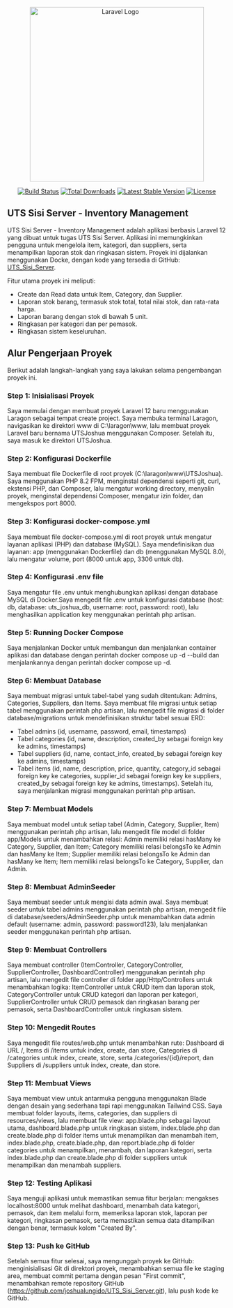 <p align="center"><a href="https://laravel.com" target="_blank"><img src="https://raw.githubusercontent.com/laravel/art/master/logo-lockup/5%20SVG/2%20CMYK/1%20Full%20Color/laravel-logolockup-cmyk-red.svg" width="400" alt="Laravel Logo"></a></p>

<p align="center">
<a href="https://github.com/joshualungido/UTS_Sisi_Server/actions"><img src="https://github.com/joshualungido/UTS_Sisi_Server/workflows/tests/badge.svg" alt="Build Status"></a>
<a href="https://packagist.org/packages/laravel/framework"><img src="https://img.shields.io/packagist/dt/laravel/framework" alt="Total Downloads"></a>
<a href="https://packagist.org/packages/laravel/framework"><img src="https://img.shields.io/packagist/v/laravel/framework" alt="Latest Stable Version"></a>
<a href="https://opensource.org/licenses/MIT"><img src="https://img.shields.io/packagist/l/laravel/framework" alt="License"></a>
</p>

## UTS Sisi Server - Inventory Management

UTS Sisi Server - Inventory Management adalah aplikasi berbasis Laravel 12 yang dibuat untuk tugas UTS Sisi Server. Aplikasi ini memungkinkan pengguna untuk mengelola item, kategori, dan suppliers, serta menampilkan laporan stok dan ringkasan sistem. Proyek ini dijalankan menggunakan Docke, dengan kode yang tersedia di GitHub: [UTS_Sisi_Server](https://github.com/joshualungido/UTS_Sisi_Server).

Fitur utama proyek ini meliputi:

- Create dan Read data untuk Item, Category, dan Supplier.
- Laporan stok barang, termasuk stok total, total nilai stok, dan rata-rata harga.
- Laporan barang dengan stok di bawah 5 unit.
- Ringkasan per kategori dan per pemasok.
- Ringkasan sistem keseluruhan.

## Alur Pengerjaan Proyek

Berikut adalah langkah-langkah yang saya lakukan selama pengembangan proyek ini.

### Step 1: Inisialisasi Proyek

Saya memulai dengan membuat proyek Laravel 12 baru menggunakan Laragon sebagai tempat create project. Saya membuka terminal Laragon, navigasikan ke direktori www di C:\laragon\www, lalu membuat proyek Laravel baru bernama UTSJoshua menggunakan Composer. Setelah itu, saya masuk ke direktori UTSJoshua.

### Step 2: Konfigurasi Dockerfile

Saya membuat file Dockerfile di root proyek (C:\laragon\www\UTSJoshua). Saya menggunakan PHP 8.2 FPM, menginstal dependensi seperti git, curl, ekstensi PHP, dan Composer, lalu mengatur working directory, menyalin proyek, menginstal dependensi Composer, mengatur izin folder, dan mengekspos port 8000.

### Step 3: Konfigurasi docker-compose.yml

Saya membuat file docker-compose.yml di root proyek untuk mengatur layanan aplikasi (PHP) dan database (MySQL). Saya mendefinisikan dua layanan: app (menggunakan Dockerfile) dan db (menggunakan MySQL 8.0), lalu mengatur volume, port (8000 untuk app, 3306 untuk db).

### Step 4: Konfigurasi .env file

Saya mengatur file .env untuk menghubungkan aplikasi dengan database MySQL di Docker.Saya mengedit file .env untuk konfigurasi database (host: db, database: uts_joshua_db, username: root, password: root), lalu menghasilkan application key menggunakan perintah php artisan.

### Step 5: Running Docker Compose

Saya menjalankan Docker untuk membangun dan menjalankan container aplikasi dan database dengan perintah docker compose up -d --build dan menjalankannya dengan perintah docker compose up -d.

### Step 6: Membuat Database

Saya membuat migrasi untuk tabel-tabel yang sudah ditentukan: Admins, Categories, Suppliers, dan Items. Saya membuat file migrasi untuk setiap tabel menggunakan perintah php artisan, lalu mengedit file migrasi di folder database/migrations untuk mendefinisikan struktur tabel sesuai ERD: 
- Tabel admins (id, username, password, email, timestamps)
- Tabel categories (id, name, description, created_by sebagai foreign key ke admins, timestamps)
- Tabel suppliers (id, name, contact_info, created_by sebagai foreign key ke admins, timestamps)
- Tabel items (id, name, description, price, quantity, category_id sebagai foreign key ke categories, supplier_id sebagai foreign key ke suppliers, created_by sebagai foreign key ke admins, timestamps). 
Setelah itu, saya menjalankan migrasi menggunakan perintah php artisan.

### Step 7: Membuat Models

Saya membuat model untuk setiap tabel (Admin, Category, Supplier, Item) menggunakan perintah php artisan, lalu mengedit file model di folder app/Models untuk menambahkan relasi: Admin memiliki relasi hasMany ke Category, Supplier, dan Item; Category memiliki relasi belongsTo ke Admin dan hasMany ke Item; Supplier memiliki relasi belongsTo ke Admin dan hasMany ke Item; Item memiliki relasi belongsTo ke Category, Supplier, dan Admin.

### Step 8: Membuat AdminSeeder

Saya membuat seeder untuk mengisi data admin awal. Saya membuat seeder untuk tabel admins menggunakan perintah php artisan, mengedit file di database/seeders/AdminSeeder.php untuk menambahkan data admin default (username: admin, password: password123), lalu menjalankan seeder menggunakan perintah php artisan.

### Step 9: Membuat Controllers

Saya membuat controller (ItemController, CategoryController, SupplierController, DashboardController) menggunakan perintah php artisan, lalu mengedit file controller di folder app/Http/Controllers untuk menambahkan logika: ItemController untuk CRUD item dan laporan stok, CategoryController untuk CRUD kategori dan laporan per kategori, SupplierController untuk CRUD pemasok dan ringkasan barang per pemasok, serta DashboardController untuk ringkasan sistem.

### Step 10: Mengedit Routes

Saya mengedit file routes/web.php untuk menambahkan rute: Dashboard di URL /, Items di /items untuk index, create, dan store, Categories di /categories untuk index, create, store, serta /categories/{id}/report, dan Suppliers di /suppliers untuk index, create, dan store.

### Step 11: Membuat Views

Saya membuat view untuk antarmuka pengguna menggunakan Blade dengan desain yang sederhana tapi rapi menggunakan Tailwind CSS. Saya membuat folder layouts, items, categories, dan suppliers di resources/views, lalu membuat file view: app.blade.php sebagai layout utama, dashboard.blade.php untuk ringkasan sistem, index.blade.php dan create.blade.php di folder items untuk menampilkan dan menambah item, index.blade.php, create.blade.php, dan report.blade.php di folder categories untuk menampilkan, menambah, dan laporan kategori, serta index.blade.php dan create.blade.php di folder suppliers untuk menampilkan dan menambah suppliers.

### Step 12: Testing Aplikasi

Saya menguji aplikasi untuk memastikan semua fitur berjalan: mengakses localhost:8000 untuk melihat dashboard, menambah data kategori, pemasok, dan item melalui form, memeriksa laporan stok, laporan per kategori, ringkasan pemasok, serta memastikan semua data ditampilkan dengan benar, termasuk kolom "Created By".

### Step 13: Push ke GitHub

Setelah semua fitur selesai, saya mengunggah proyek ke GitHub: menginisialisasi Git di direktori proyek, menambahkan semua file ke staging area, membuat commit pertama dengan pesan "First commit", menambahkan remote repository GitHub (https://github.com/joshualungido/UTS_Sisi_Server.git), lalu push kode ke GitHub.